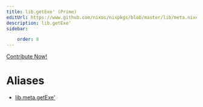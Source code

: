 ```yaml
---
title: lib.getExe' (Prime)
editUrl: https://www.github.com/nixos/nixpkgs/blob/master/lib/meta.nix#L211C13
description: lib.getExe'
sidebar:

    order: 8
---
```


<a href="https://www.github.com/nixos/nixpkgs/blob/master/lib/meta.nix#L211C13">Contribute Now!</a>


# Aliases

- [lib.meta.getExe'](/nix-doc-comments/reference/lib/meta/lib-meta-getExe' (Prime))


